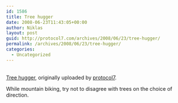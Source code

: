 ```yaml
---
id: 1586
title: Tree hugger
date: 2008-06-23T11:43:05+00:00
author: Niklas
layout: post
guid: http://protocol7.com/archives/2008/06/23/tree-hugger/
permalink: /archives/2008/06/23/tree-hugger/
categories:
  - Uncategorized
---
```

<div class='microid-4014a32c842bcf34ca768b0d16cae8e10c0afe5c'>
  <div class="flickr-frame">
    <a href="http://flickr.com/photos/protocol7/2604021992/" title="photo sharing"><img src="http://farm4.static.flickr.com/3057/2604021992_e4d54e1b9c.jpg?v=1214219120" class="flickr-photo" alt="" /></a><br /> <br /> <span class="flickr-caption"><a href="http://www.flickr.com/photos/protocol7/2604021992/">Tree hugger</a>, originally uploaded by <a href="http://www.flickr.com/people/protocol7/">protocol7</a>.</span>
  </div>
  
  <p class="flickr-yourcomment">
    While mountain biking, try not to disagree with trees on the choice of direction.
  </p>
</div>